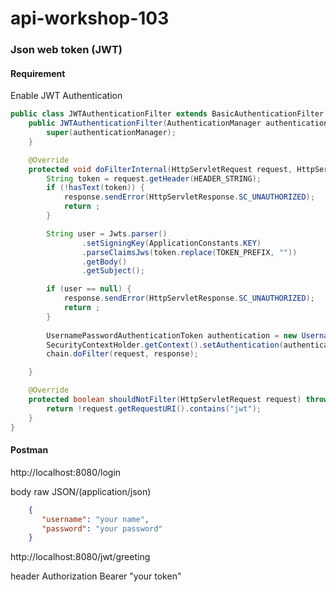 # api-workshop-103

### Json web token (JWT)
#### Requirement
Enable JWT Authentication

```java
public class JWTAuthenticationFilter extends BasicAuthenticationFilter {
    public JWTAuthenticationFilter(AuthenticationManager authenticationManager) {
        super(authenticationManager);
    }

    @Override
    protected void doFilterInternal(HttpServletRequest request, HttpServletResponse response, FilterChain chain) throws IOException, ServletException {
        String token = request.getHeader(HEADER_STRING);
        if (!hasText(token)) {
            response.sendError(HttpServletResponse.SC_UNAUTHORIZED);
            return ;
        }

        String user = Jwts.parser()
                .setSigningKey(ApplicationConstants.KEY)
                .parseClaimsJws(token.replace(TOKEN_PREFIX, ""))
                .getBody()
                .getSubject();

        if (user == null) {
            response.sendError(HttpServletResponse.SC_UNAUTHORIZED);
            return ;
        }
        
        UsernamePasswordAuthenticationToken authentication = new UsernamePasswordAuthenticationToken(user, "", new ArrayList<>());
        SecurityContextHolder.getContext().setAuthentication(authentication);
        chain.doFilter(request, response);

    }

    @Override
    protected boolean shouldNotFilter(HttpServletRequest request) throws ServletException {
        return !request.getRequestURI().contains("jwt");
    }
}
```

#### Postman

http://localhost:8080/login

body
 raw JSON/(application/json)
 ```json
     {
     	"username": "your name",
     	"password": "your password"
     }
 ```
http://localhost:8080/jwt/greeting

header
Authorization Bearer "your token"